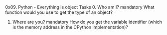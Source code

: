 0x09. Python - Everything is object
Tasks
0. Who am I?
mandatory
What function would you use to get the type of an object?
1. Where are you?
mandatory
How do you get the variable identifier (which is the memory address in the CPython implementation)?
